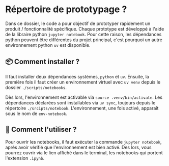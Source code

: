 
# Répertoire de prototypage ?

Dans ce dossier, le code a pour objectif de prototyper rapidement un produit / fonctionnalité spécifique. Chaque prototype est développé à l'aide de la libraire python `jupyter notebook`.
Pour cette raison, les dépendances python peuvent être différentes du projet principal, c'est pourquoi un autre environnement python `uv` est disponible.

## 📦 Comment installer ?


Il faut installer deux dépendances systèmes, `python` et `uv`.
Ensuite, la première fois il faut créer un environnement virtuel avec `uv venv` depuis le dossier `./scripts/notebooks`.

Dès lors, l'environnement est activable via `source .venv/bin/activate`.
Les dépendances déclarées sont installables via `uv sync`, toujours depuis le répertoire `./srcipts/notebook`.
L'environnement, une fois activé, apparaît sous le nom de `env-notebook`.

## 🚀 Comment l'utiliser ?

Pour ouvrir les notebooks, il faut exécuter la commande `jupyter notebook`, après avoir vérifié que l'environnement est bien activé.
Dès lors, vous pourrez ouvrir via le lien affiché dans le terminal, les notebooks qui portent l'extension `.ipynb`.
